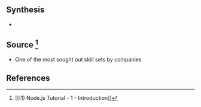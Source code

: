 ## Synthesis
- 
## Source [^1]
- One of the most sought out skill sets by companies
## References

[^1]: [[(1) Node.js Tutorial - 1 - Introduction]]